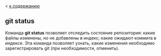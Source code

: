 < [к содержанию](./readme.md)

## git status

Команда **git status** позволяет отследить состояние репозитория: какие файлы изменены, но не добавлены в индекс; 
какие ожидают коммита в индексе.
Эта команда позволяет узнать, какие изменения необходимо зарегистрировать git (при необходимости, отменить).

